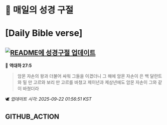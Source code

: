 # 🙏 매일의 성경 구절
# [Daily Bible verse]
## [![README에 성경구절 업데이트](https://github.com/DONGSUKA/first_test/actions/workflows/update-readme-bible.yml/badge.svg)](https://github.com/DONGSUKA/first_test/actions/workflows/update-readme-bible.yml)
<!-- START_BIBLE_VERSE -->
📖 **역대하 27:5**
> 암몬 자손의 왕과 더불어 싸워 그들을 이겼더니 그 해에 암몬 자손이 은 백 달란트와 밀 만 고르와 보리 만 고르를 바쳤고 제이년과 제삼년에도 암몬 자손이 그와 같이 바쳤더라

🕊️ _업데이트 시각: 2025-09-22 01:56:51 KST_
  <!-- END_BIBLE_VERSE -->
## GITHUB_ACTION
